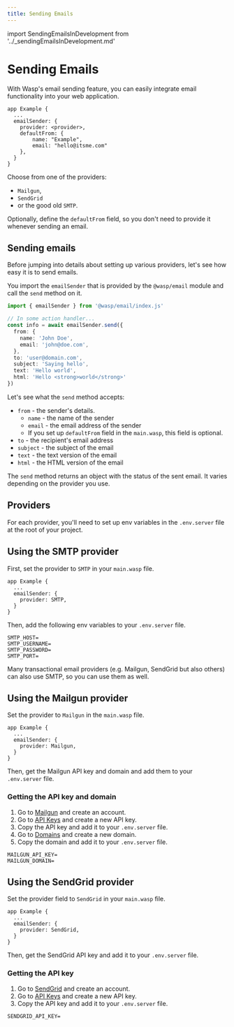 ```yaml
---
title: Sending Emails
---
```


import SendingEmailsInDevelopment from '../_sendingEmailsInDevelopment.md'

# Sending Emails

With Wasp's email sending feature, you can easily integrate email functionality into your web application.

```wasp title="main.wasp"
app Example {
  ...
  emailSender: {
    provider: <provider>,
    defaultFrom: {
        name: "Example",
        email: "hello@itsme.com"
    },
  }
}
```

Choose from one of the providers:
- `Mailgun`,
- `SendGrid`
- or the good old `SMTP`. 

Optionally, define the `defaultFrom` field, so you don't need to provide it whenever sending an email.

## Sending emails

<SendingEmailsInDevelopment />

Before jumping into details about setting up various providers, let's see how easy it is to send emails. 

You import the `emailSender` that is provided by the `@wasp/email` module and call the `send` method on it.

```ts title="src/actions/sendEmail.js"
import { emailSender } from '@wasp/email/index.js'

// In some action handler...
const info = await emailSender.send({
  from: {
    name: 'John Doe',
    email: 'john@doe.com',
  },
  to: 'user@domain.com',
  subject: 'Saying hello',
  text: 'Hello world',
  html: 'Hello <strong>world</strong>'
})
```

Let's see what the `send` method accepts:

- `from` - the sender's details.
  - `name` - the name of the sender
  - `email` - the email address of the sender
  - If you set up `defaultFrom` field in the `main.wasp`, this field is optional.
- `to` - the recipient's email address
- `subject` - the subject of the email
- `text` - the text version of the email
- `html` - the HTML version of the email

The `send` method returns an object with the status of the sent email. It varies depending on the provider you use.

## Providers

For each provider, you'll need to set up env variables in the `.env.server` file at the root of your project.

## Using the SMTP provider

First, set the provider to `SMTP` in your `main.wasp` file.

```wasp title="main.wasp"
app Example {
  ...
  emailSender: {
    provider: SMTP,
  }
}
```

Then, add the following env variables to your `.env.server` file.

```properties title=".env.server"
SMTP_HOST=
SMTP_USERNAME=
SMTP_PASSWORD=
SMTP_PORT=
```

Many transactional email providers (e.g. Mailgun, SendGrid but also others) can also use SMTP, so you can use them as well.

## Using the Mailgun provider

Set the provider to `Mailgun` in the `main.wasp` file.

```wasp title="main.wasp"
app Example {
  ...
  emailSender: {
    provider: Mailgun,
  }
}
```

Then, get the Mailgun API key and domain and add them to your `.env.server` file.

### Getting the API key and domain

1. Go to [Mailgun](https://www.mailgun.com/) and create an account.
2. Go to [API Keys](https://app.mailgun.com/app/account/security/api_keys) and create a new API key.
3. Copy the API key and add it to your `.env.server` file.
4. Go to [Domains](https://app.mailgun.com/app/domains) and create a new domain.
5. Copy the domain and add it to your `.env.server` file.

```properties title=".env.server"
MAILGUN_API_KEY=
MAILGUN_DOMAIN=
```

## Using the SendGrid provider

Set the provider field to `SendGrid` in your `main.wasp` file.

```wasp title="main.wasp"
app Example {
  ...
  emailSender: {
    provider: SendGrid,
  }
}
```

Then, get the SendGrid API key and add it to your `.env.server` file.

### Getting the API key

1. Go to [SendGrid](https://sendgrid.com/) and create an account.
2. Go to [API Keys](https://app.sendgrid.com/settings/api_keys) and create a new API key.
3. Copy the API key and add it to your `.env.server` file.

```properties title=".env.server"
SENDGRID_API_KEY=
```

